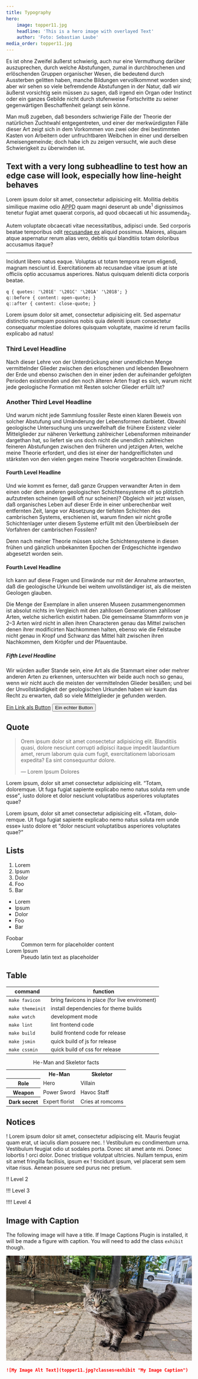 ```yaml
---
title: Typography
hero:
    image: topper11.jpg
    headline: 'This is a hero image with overlayed Text'
    author: 'Foto: Sebastian Laube'
media_order: topper11.jpg
---
```


Es ist ohne Zweifel äußerst schwierig, auch nur eine Vermuthung darüber auszuprechen, durch welche Abstufungen, zumal in durchbrochenen und erlöschenden Gruppen organischer Wesen, die bedeutend durch Aussterben gelitten haben, manche Bildungen vervollkommnet worden sind; aber wir sehen so viele befremdende Abstufungen in der Natur, daß wir äußerst vorsichtig sein müssen zu sagen, daß irgend ein Organ oder Instinct oder ein ganzes Gebilde nicht durch stufenweise Fortschritte zu seiner gegenwärtigen Beschaffenheit gelangt sein könne.

Man muß zugeben, daß besonders schwierige Fälle der Theorie der natürlichen Zuchtwahl entgegentreten, und einer der merkwürdigsten Fälle dieser Art zeigt sich in dem Vorkommen von zwei oder drei bestimmten Kasten von Arbeitern oder unfruchtbaren Weibchen in einer und derselben Ameisengemeinde; doch habe ich zu zeigen versucht, wie auch diese Schwierigkeit zu überwinden ist.

## Text with a very long subheadline to test how an edge case will look, especially how line-height behaves

Lorem ipsum dolor sit amet, consectetur adipisicing elit. Mollitia debitis similique maxime odio <abbr title="Anarchistische Pogopartei Deutschlands">APPD</abbr> quam magni deserunt ab unde<sup>1</sup> dignissimos tenetur fugiat amet quaerat corporis, ad quod obcaecati ut hic assumenda<sub>2</sub>.

Autem voluptate obcaecati vitae necessitatibus, adipisci unde. Sed corporis beatae <span class="u-quiet">temporibus odit <a href="https://sebastianlaube.de">recusandae ex</a> aliquid possimus</span>. Maiores, aliquam atque aspernatur rerum alias vero, debitis qui blanditiis totam doloribus accusamus itaque?

---

Incidunt libero natus eaque. Voluptas ut totam tempora rerum eligendi, magnam nesciunt id. Exercitationem ab recusandae vitae ipsum at iste officiis optio accusamus asperiores. Natus quisquam deleniti dicta corporis beatae.

```
q { quotes: '\201E' '\201C' '\201A' '\2018'; }
q::before { content: open-quote; }
q::after { content: close-quote; }
```

Lorem ipsum dolor sit amet, consectetur adipisicing elit. Sed aspernatur distinctio numquam possimus nobis quia deleniti ipsum consectetur consequatur molestiae dolores quisquam voluptate, maxime id rerum facilis explicabo ad natus!

### Third Level Headline

Nach dieser Lehre von der Unterdrückung einer unendlichen Menge vermittelnder Glieder zwischen den erloschenen und lebenden Bewohnern der Erde und ebenso zwischen den in einer jeden der aufeinander gefolgten Perioden existirenden und den noch älteren Arten fragt es sich, warum nicht jede geologische Formation mit Resten solcher Glieder erfüllt ist?

### Another Third Level Headline
Und warum nicht jede Sammlung fossiler Reste einen klaren Beweis von solcher Abstufung und Umänderung der Lebensformen darbietet. Obwohl geologische Untersuchung uns unzweifelhaft die frühere Existenz vieler Mittelglieder zur näheren Verkettung zahlreicher Lebensformen miteinander dargethan hat, so liefert sie uns doch nicht die unendlich zahlreichen feineren Abstufungen zwischen den früheren und jetzigen Arten, welche meine Theorie erfordert, und dies ist einer der handgreiflichsten und stärksten von den vielen gegen meine Theorie vorgebrachten Einwände.

#### Fourth Level Headline

Und wie kommt es ferner, daß ganze Gruppen verwandter Arten in dem einen oder dem anderen geologischen Schichtensysteme oft so plötzlich aufzutreten scheinen (gewiß oft nur scheinen)? Obgleich wir jetzt wissen, daß organisches Leben auf dieser Erde in einer unberechenbar weit entfernten Zeit, lange vor Absetzung der tiefsten Schichten des cambrischen Systems, erschienen ist, warum finden wir nicht große Schichtenlager unter diesem Systeme erfüllt mit den Überbleibseln der Vorfahren der cambrischen Fossilen?

Denn nach meiner Theorie müssen solche Schichtensysteme in diesen frühen und gänzlich unbekannten Epochen der Erdgeschichte irgendwo abgesetzt worden sein.

#### Fourth Level Headline

Ich kann auf diese Fragen und Einwände nur mit der Annahme antworten, daß die geologische Urkunde bei weitem unvollständiger ist, als die meisten Geologen glauben.

Die Menge der Exemplare in allen unseren Museen zusammengenommen ist absolut nichts im Vergleich mit den zahllosen Generationen zahlloser Arten, welche sicherlich existirt haben. Die gemeinsame Stammform von je 2–3 Arten wird nicht in allen ihren Characteren genau das Mittel zwischen denen ihrer modificirten Nachkommen halten, ebenso wie die Felstaube nicht genau in Kropf und Schwanz das Mittel hält zwischen ihren Nachkommen, dem Kröpfer und der Pfauentaube.

##### Fifth Level Headline

Wir würden außer Stande sein, eine Art als die Stammart einer oder mehrer anderen Arten zu erkennen, untersuchten wir beide auch noch so genau, wenn wir nicht auch die meisten der vermittelnden Glieder besäßen; und bei der Unvollständigkeit der geologischen Urkunden haben wir kaum das Recht zu erwarten, daß so viele Mittelglieder je gefunden werden.

<a href="#" class="button">Ein Link als Button</a>
<button class="button">Ein echter Button</button>

## Quote

> Orem ipsum dolor sit amet consectetur adipisicing elit. Blanditiis quasi, dolore nesciunt corrupti adipisci itaque impedit laudantium amet, rerum laborum quia cum fugit, exercitationem laboriosam expedita? Ea sint consequuntur dolore.
>
> — Lorem Ipsum Dolores

Lorem ipsum, dolor sit amet consectetur adipisicing elit. <q>Totam, doloremque. Ut fuga fugiat sapiente explicabo nemo natus soluta rem unde esse</q>, iusto dolore et dolor nesciunt voluptatibus asperiores voluptates quae?

Lorem ipsum, dolor sit amet consectetur adipisicing elit.<span lang="fr"> <q>Totam, doloremque. Ut fuga fugiat sapiente explicabo nemo natus soluta rem unde esse</q></span> <span lang="es">iusto dolore et <q>dolor nesciunt voluptatibus asperiores voluptates quae?</q></span>

## Lists

1. Lorem
1. Ipsum
1. Dolor
 1. Foo
 1. Bar

* Lorem
* Ipsum
* Dolor
 * Foo
 * Bar

<dl>
    <dt>Foobar</dt>
    <dd>Common term for placeholder content</dd>
    <dt>Lorem Ipsum</dt>
    <dd>Pseudo latin text as placeholder</dd>
</dl>

## Table

| command | function |
|---|---|
| `make favicon` | bring favicons in place (for live enviroment) |
| `make themeinit` | install dependencies for theme builds |
| `make watch` | development mode |
| `make lint` | lint frontend code |
| `make build` | build frontend code for release |
| `make jsmin` | quick build of js for release |
| `make cssmin` | quick build of css for release |

<table>
    <caption>He-Man and Skeletor facts</caption>
    <tr>
        <td> </td>
        <th scope="col" class="heman">He-Man</th>
        <th scope="col" class="skeletor">Skeletor</th>
    </tr>
    <tr>
        <th scope="row">Role</th>
        <td>Hero</td>
        <td>Villain</td>
    </tr>
    <tr>
        <th scope="row">Weapon</th>
        <td>Power Sword</td>
        <td>Havoc Staff</td>
    </tr>
    <tr>
        <th scope="row">Dark secret</th>
        <td>Expert florist</td>
        <td>Cries at romcoms</td>
    </tr>
</table>

## Notices

! Lorem ipsum dolor sit amet, consectetur adipiscing elit. Mauris feugiat quam erat, ut iaculis diam posuere nec.
! Vestibulum eu condimentum urna. Vestibulum feugiat odio ut sodales porta. Donec sit amet ante mi. Donec lobortis
! orci dolor. Donec tristique volutpat ultricies. Nullam tempus, enim sit amet fringilla facilisis, ipsum ex
! tincidunt ipsum, vel placerat sem sem vitae risus. Aenean posuere sed purus nec pretium.

!! Level 2

!!! Level 3

!!!! Level 4

## Image with Caption

The following image will have a title. If Image Captions Plugin is installed, it will be made a figure with caption. You will need to add the class `exhibit` though.

![My Image Alt Text](topper11.jpg?classes=exhibit "My Image Caption")

```md
![My Image Alt Text](topper11.jpg?classes=exhibit "My Image Caption")
```